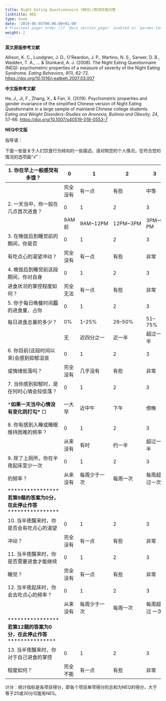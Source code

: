 ```yaml
---
title: Night Eating Questionnaire (NEQ)/夜间饮食问卷
linktitle: NEQ
type: book
date: '2019-05-05T00:00:00+01:00'
# Prev/next pager order (if `docs_section_pager` enabled in `params.toml`)
weight: 2
---
```


**英文原版参考文献**

Allison, K. C., Lundgren, J. D., O'Reardon, J. P., Martino, N. S., Sarwer, D. B., Wadden, T. A., ... & Stunkard, A. J. (2008). The Night Eating Questionnaire (NEQ): psychometric properties of a measure of severity of the Night Eating Syndrome. *Eating Behaviors*, *9*(1), 62-72. https://doi.org/10.1016/j.eatbeh.2007.03.007

**中文版参考文献**

He, J., Ji, F., Zhang, X., & Fan, X. (2019). Psychometric properties and gender invariance of the simplified Chinese version of Night Eating Questionnaire in a large sample of mainland Chinese college students. *Eating and Weight Disorders-Studies on Anorexia, Bulimia and Obesity, 24*, 57-66. https://doi.org/10.1007/s40519-018-0553-7

**NEQ中文版**

指导语：

下面一些是关于人们饮食行为倾向的一些描述。请对照您的个人情况，在符合您的情况的选项画"√"：

| 1. 你在早上一般感觉有多饿？                                   | 0        | 1            | 2        | 3             | 4          |
| ------------------------------------------------------------ | -------- | ------------ | -------- | ------------- | ---------- |
|                                                              | 完全没有 | 有一点       | 有些     | 中等          | 非常       |
| 2. 一天当中，你一般在几点首次进食？                           | 0        | 1            | 2        | 3             | 4          |
|                                                              | 9AM前    | 9AM~12PM     | 12PM~3PM | 3PM~6 PM      | 6PM后      |
| 3. 在晚饭后到睡觉前的期间，你是否                             | 0        | 1            | 2        | 3             | 4          |
| 有吃点心的渴望冲动？                                         | 完全没有 | 有一点       | 有些     | 非常          | 极度       |
| 4. 晚饭后到睡觉前这段期间，你对自身                           | 0        | 1            | 2        | 3             | 4          |
| 进食状况的掌控程度如何？                                     | 完全无法 | 有一点       | 有些     | 非常          | 完全       |
| 5. 你于每日晚餐时间**后**的进食量，占你                       | 0        | 1            | 2        | 3             | 4          |
| 每日进食总量的多少？                                         | 0%       | 1–25%        | 26–50%   | 51–75%        | 76–100%    |
|                                                              | 无       | 近四分之一   | 近一半   | 超过一半      | 几乎全部   |
| 6. 你目前(这段时间以来)会感到抑郁沮丧                         | 0        | 1            | 2        | 3             | 4          |
| 或情绪低落吗？                                               | 完全没有 | 几乎没有     | 有些     | 非常          | 极度       |
| 7. 当你感到抑郁时，是在何时心情会较低落？                     | 0        | 1            | 2        | 3             | 4          |
| ***如果一天当中心情没有变化则打勾\*** □                      | 一大早   | 近中午       | 下午     | 傍晚          | 晚上／深夜 |
| 8. 你有感到入睡或睡眠维持困难的频率？                         | 0        | 1            | 2        | 3             | 4          |
|                                                              | 从来没有 | 有时         | 约一半   | 超过一半      | 每晚       |
| 9. 除了上厕所，你在半夜起床至少一次                           | 0        | 1            | 2        | 3             | 4          |
| 的频率？                                                     | 从来没有 | 每周少于一次 | 每周一次 | 每周超过一次  | 每晚       |
| **************** **若第9题的答案为0分，在此停止作答** **************** |          |              |          |               |            |
| 10. 当半夜醒来时，你是否会有吃点心的渴望                      | 0        | 1            | 2        | 3             | 4          |
| 冲动？                                                       | 完全没有 | 有一点       | 有些     | 非常          | 极度       |
| 11. 当半夜醒来时，你是否需要进食才能继续                      | 0        | 1            | 2        | 3             | 4          |
| 睡觉？                                                       | 完全没有 | 有一点       | 有些     | 非常          | 极度       |
| 12. 当半夜起床时，你会去吃点心的频率？                        | 0        | 1            | 2        | 3             | 4          |
|                                                              | 从来没有 | 每周少于一次 | 每周一次 | 每周超过 一次 | 每晚       |
| **************** **若第12题的答案为0分，在此停止作答** *************** |          |              |          |               |            |
| 13. 当半夜醒来时，你对于自己进食的掌控                        | 0        | 1            | 2        | 3             | 4          |
| 程度如何？                                                   | 完全不能 | 有一点       | 有些     | 非常          | 完全       |

计分：统计指标是各项目得分，即各个项目单项得分的总和为NEQ的得分，大于等于25或30分可能有NES。
